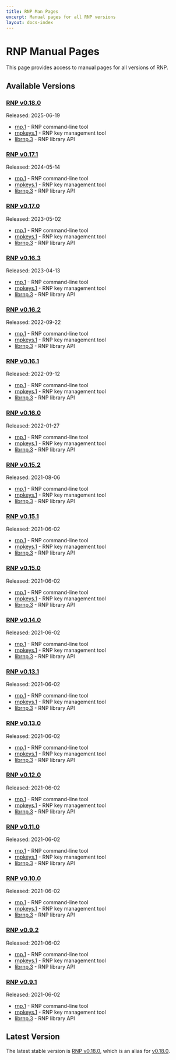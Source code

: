 ```yaml
---
title: RNP Man Pages
excerpt: Manual pages for all RNP versions
layout: docs-index
---
```


# RNP Manual Pages

This page provides access to manual pages for all versions of RNP.

## Available Versions

### [RNP v0.18.0](v0.18.0/) 
Released: 2025-06-19

- [rnp.1](/docs/0.18.0/rnp.1/) - RNP command-line tool
- [rnpkeys.1](/docs/0.18.0/rnpkeys.1/) - RNP key management tool
- [librnp.3](/docs/0.18.0/librnp.3/) - RNP library API

### [RNP v0.17.1](v0.17.1/) 
Released: 2024-05-14

- [rnp.1](/docs/0.17.1/rnp.1/) - RNP command-line tool
- [rnpkeys.1](/docs/0.17.1/rnpkeys.1/) - RNP key management tool
- [librnp.3](/docs/0.17.1/librnp.3/) - RNP library API

### [RNP v0.17.0](v0.17.0/) 
Released: 2023-05-02

- [rnp.1](/docs/0.17.0/rnp.1/) - RNP command-line tool
- [rnpkeys.1](/docs/0.17.0/rnpkeys.1/) - RNP key management tool
- [librnp.3](/docs/0.17.0/librnp.3/) - RNP library API

### [RNP v0.16.3](v0.16.3/) 
Released: 2023-04-13

- [rnp.1](/docs/0.16.3/rnp.1/) - RNP command-line tool
- [rnpkeys.1](/docs/0.16.3/rnpkeys.1/) - RNP key management tool
- [librnp.3](/docs/0.16.3/librnp.3/) - RNP library API

### [RNP v0.16.2](v0.16.2/) 
Released: 2022-09-22

- [rnp.1](/docs/0.16.2/rnp.1/) - RNP command-line tool
- [rnpkeys.1](/docs/0.16.2/rnpkeys.1/) - RNP key management tool
- [librnp.3](/docs/0.16.2/librnp.3/) - RNP library API

### [RNP v0.16.1](v0.16.1/) 
Released: 2022-09-12

- [rnp.1](/docs/0.16.1/rnp.1/) - RNP command-line tool
- [rnpkeys.1](/docs/0.16.1/rnpkeys.1/) - RNP key management tool
- [librnp.3](/docs/0.16.1/librnp.3/) - RNP library API

### [RNP v0.16.0](v0.16.0/) 
Released: 2022-01-27

- [rnp.1](/docs/0.16.0/rnp.1/) - RNP command-line tool
- [rnpkeys.1](/docs/0.16.0/rnpkeys.1/) - RNP key management tool
- [librnp.3](/docs/0.16.0/librnp.3/) - RNP library API

### [RNP v0.15.2](v0.15.2/) 
Released: 2021-08-06

- [rnp.1](/docs/0.15.2/rnp.1/) - RNP command-line tool
- [rnpkeys.1](/docs/0.15.2/rnpkeys.1/) - RNP key management tool
- [librnp.3](/docs/0.15.2/librnp.3/) - RNP library API

### [RNP v0.15.1](v0.15.1/) 
Released: 2021-06-02

- [rnp.1](/docs/0.15.1/rnp.1/) - RNP command-line tool
- [rnpkeys.1](/docs/0.15.1/rnpkeys.1/) - RNP key management tool
- [librnp.3](/docs/0.15.1/librnp.3/) - RNP library API

### [RNP v0.15.0](v0.15.0/) 
Released: 2021-06-02

- [rnp.1](/docs/0.15.0/rnp.1/) - RNP command-line tool
- [rnpkeys.1](/docs/0.15.0/rnpkeys.1/) - RNP key management tool
- [librnp.3](/docs/0.15.0/librnp.3/) - RNP library API

### [RNP v0.14.0](v0.14.0/) 
Released: 2021-06-02

- [rnp.1](/docs/0.14.0/rnp.1/) - RNP command-line tool
- [rnpkeys.1](/docs/0.14.0/rnpkeys.1/) - RNP key management tool
- [librnp.3](/docs/0.14.0/librnp.3/) - RNP library API

### [RNP v0.13.1](v0.13.1/) 
Released: 2021-06-02

- [rnp.1](/docs/0.13.1/rnp.1/) - RNP command-line tool
- [rnpkeys.1](/docs/0.13.1/rnpkeys.1/) - RNP key management tool
- [librnp.3](/docs/0.13.1/librnp.3/) - RNP library API

### [RNP v0.13.0](v0.13.0/) 
Released: 2021-06-02

- [rnp.1](/docs/0.13.0/rnp.1/) - RNP command-line tool
- [rnpkeys.1](/docs/0.13.0/rnpkeys.1/) - RNP key management tool
- [librnp.3](/docs/0.13.0/librnp.3/) - RNP library API

### [RNP v0.12.0](v0.12.0/) 
Released: 2021-06-02

- [rnp.1](/docs/0.12.0/rnp.1/) - RNP command-line tool
- [rnpkeys.1](/docs/0.12.0/rnpkeys.1/) - RNP key management tool
- [librnp.3](/docs/0.12.0/librnp.3/) - RNP library API

### [RNP v0.11.0](v0.11.0/) 
Released: 2021-06-02

- [rnp.1](/docs/0.11.0/rnp.1/) - RNP command-line tool
- [rnpkeys.1](/docs/0.11.0/rnpkeys.1/) - RNP key management tool
- [librnp.3](/docs/0.11.0/librnp.3/) - RNP library API

### [RNP v0.10.0](v0.10.0/) 
Released: 2021-06-02

- [rnp.1](/docs/0.10.0/rnp.1/) - RNP command-line tool
- [rnpkeys.1](/docs/0.10.0/rnpkeys.1/) - RNP key management tool
- [librnp.3](/docs/0.10.0/librnp.3/) - RNP library API

### [RNP v0.9.2](v0.9.2/) 
Released: 2021-06-02

- [rnp.1](/docs/0.9.2/rnp.1/) - RNP command-line tool
- [rnpkeys.1](/docs/0.9.2/rnpkeys.1/) - RNP key management tool
- [librnp.3](/docs/0.9.2/librnp.3/) - RNP library API

### [RNP v0.9.1](v0.9.1/) 
Released: 2021-06-02

- [rnp.1](/docs/0.9.1/rnp.1/) - RNP command-line tool
- [rnpkeys.1](/docs/0.9.1/rnpkeys.1/) - RNP key management tool
- [librnp.3](/docs/0.9.1/librnp.3/) - RNP library API

## Latest Version

The latest stable version is [RNP v0.18.0](latest/), which is an alias for [v0.18.0](v0.18.0/).